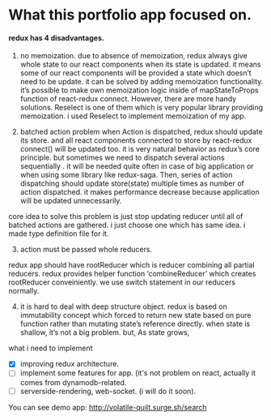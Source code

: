 # What this portfolio app focused on.

#### redux has 4 disadvantages. 

1. no memoization.
  due to absence of memoization, redux always give whole state to our react components when its state is updated. it means some of our react components will be provided a state which doesn’t need to be update. it can  be solved by adding memoization functionality. it’s possible to  make own memoization  logic inside of mapStateToProps function of react-redux connect.
  However, there are more handy solutions. Reselect is  one of them which is very popular library providing memoization. i used Reselect to implement memoization of my app.

2. batched action problem
  when Action is dispatched, redux should update its store. and all react components connected to store by react-redux connect() will be updated too. it is very natural behavior as redux’s core principle.
  but sometimes we need to dispatch several actions sequentially .   it will be needed quite often in case of big application or when using some library like redux-saga.  Then, series of action dispatching should update store(state) multiple times as number of action dispatched.  it makes performance decrease because application will be updated unnecessarily. 

  core idea to solve this problem is just stop updating reducer until all of batched actions are gathered. i just choose one which has same idea. i made type definition file for it.

3. action must be passed whole reducers.

  redux app should have rootReducer which is reducer combining all partial reducers. redux provides helper function ‘combineReducer’ which creates rootReducer conveiniently.
  we use switch statement in our reducers normally.  

4. it is hard to deal with deep structure object.
  redux is based on immutability concept which forced to return new state based on pure function rather than mutating state’s reference directly. when state is shallow, it’s not a big problem. but, As state grows, 

what i need to implement 
- [x] improving redux architecture. 
- [ ] implement some features for app. (it's not problem on react, actually it comes from dynamodb-related.
- [ ] serverside-rendering, web-socket. (i will do it soon).

You can see demo app:
http://volatile-quilt.surge.sh/search
